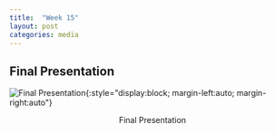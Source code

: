 ```yaml
---
title:  "Week 15"
layout: post
categories: media
---
```


## Final Presentation

 ![Final Presentation](https://encrypted-tbn0.gstatic.com/images?q=tbn:ANd9GcSLLdNXhQAHj3O_cfT_311JkADevFyizPfzjg&usqp=CAU){:style="display:block; margin-left:auto; margin-right:auto"}

<p style="text-align: center;">Final Presentation</p>


